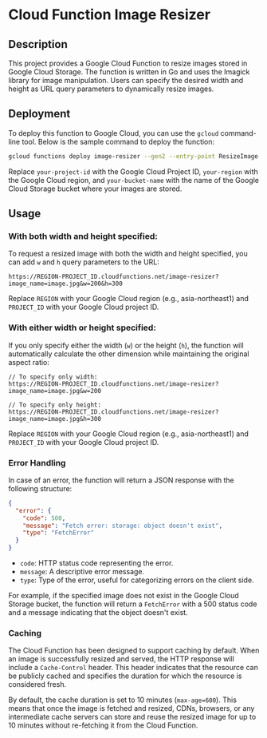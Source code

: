 # Cloud Function Image Resizer

## Description

This project provides a Google Cloud Function to resize images stored in Google Cloud Storage. The function is written in Go and uses the Imagick library for image manipulation. Users can specify the desired width and height as URL query parameters to dynamically resize images.

## Deployment

To deploy this function to Google Cloud, you can use the `gcloud` command-line tool. Below is the sample command to deploy the function:

```bash
gcloud functions deploy image-resizer --gen2 --entry-point ResizeImage --runtime go118 --trigger-http --allow-unauthenticated --project your-project-id --region your-region --set-env-vars GCS_BUCKET_NAME="your-bucket-name"
```

Replace `your-project-id` with the Google Cloud Project ID, `your-region` with the Google Cloud region, and `your-bucket-name` with the name of the Google Cloud Storage bucket where your images are stored.

## Usage

### With both width and height specified:

To request a resized image with both the width and height specified, you can add `w` and `h` query parameters to the URL:

```
https://REGION-PROJECT_ID.cloudfunctions.net/image-resizer?image_name=image.jpg&w=200&h=300
```

Replace `REGION` with your Google Cloud region (e.g., asia-northeast1) and `PROJECT_ID` with your Google Cloud project ID.

### With either width or height specified:

If you only specify either the width (`w`) or the height (`h`), the function will automatically calculate the other dimension while maintaining the original aspect ratio:

```
// To specify only width:
https://REGION-PROJECT_ID.cloudfunctions.net/image-resizer?image_name=image.jpg&w=200

// To specify only height:
https://REGION-PROJECT_ID.cloudfunctions.net/image-resizer?image_name=image.jpg&h=300
```

Replace `REGION` with your Google Cloud region (e.g., asia-northeast1) and `PROJECT_ID` with your Google Cloud project ID.

### Error Handling

In case of an error, the function will return a JSON response with the following structure:

```json
{
  "error": {
    "code": 500,
    "message": "Fetch error: storage: object doesn't exist",
    "type": "FetchError"
  }
}
```

- `code`: HTTP status code representing the error.
- `message`: A descriptive error message.
- `type`: Type of the error, useful for categorizing errors on the client side.

For example, if the specified image does not exist in the Google Cloud Storage bucket, the function will return a `FetchError` with a 500 status code and a message indicating that the object doesn't exist.


### Caching

The Cloud Function has been designed to support caching by default. When an image is successfully resized and served, the HTTP response will include a `Cache-Control` header. This header indicates that the resource can be publicly cached and specifies the duration for which the resource is considered fresh.

By default, the cache duration is set to 10 minutes (`max-age=600`). This means that once the image is fetched and resized, CDNs, browsers, or any intermediate cache servers can store and reuse the resized image for up to 10 minutes without re-fetching it from the Cloud Function.
